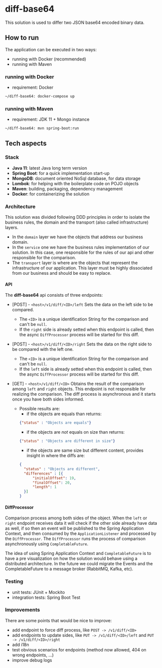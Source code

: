 # diff-base64
This solution is used to differ two JSON base64 encoded binary data.

## How to run
The application can be executed in two ways:
- running with Docker (recommended) 
- running with Maven

### running with Docker
- requirement: Docker
```sh
~/diff-base64: docker-compose up
```

### running with Maven
- requirement: JDK 11 + Mongo instance
```sh
~/diff-base64: mvn spring-boot:run
```

## Tech aspects

### Stack
- **Java 11**: latest Java long term version
- **Spring Boot**: for a quick implementation start-up
- **MongoDB**: document oriented NoSql database, for data storage
- **Lombok**: for helping with the boilerplate code on POJO objects
- **Maven**: building, packaging, dependency management
- **Docker**: for containerizing the solution

### Architecture
This solution was divided following DDD principles in order to isolate the business rules, the domain and the transport 
(also called infrastructure) layers.

- In the `domain` layer we have the objects that address our business domain.
- In the `service` one we have the business rules implementation of our solution. In this case, 
one responsible for the rules of our api and other responsible for the comparison.
- The `transport` layer is where are the objects that represent the infrastructure of our application. This layer must 
be highly dissociated from our business and should be easy to replace.

#### API
The **diff-base64** api consists of three endpoints:
- [POST] - `<host>/v1/diff/<ID>/left`
Sets the data on the left side to be compared.
  - The `<ID>` is a unique identification String for the comparison and can't be `null`.
  - If the `right` side is already setted when this endpoint is called, then the async `DiffProcessor` process will be started for this diff.

- [POST] - `<host>/v1/diff/<ID>/right`
Sets the data on the right side to be compared with the left one.
  - The `<ID>` is a unique identification String for the comparison and can't be `null`.
  - If the `left` side is already setted when this endpoint is called, then the async `DiffProcessor` process will be started for this diff.
  
- [GET] - `<host>/v1/diff/<ID>`
Obtains the result of the comparison among `left` and `right` objects.
This endpoint is not responsible for realizing the comparison. The diff process is asynchronous and it starts once you have both sides informed.
  - Possible results are:
    - if the objects are equals than returns:
    ```json
    {"status" : "Objects are equals"}
    ```
    - if the objects are *not* equals on size than returns:
    ```json
    {"status" : "Objects are different in size"}
    ```
    - if the objects are same size but different content, provides insight in where the diffs are:
    ```json
    {
      "status" : "Objects are different",
      "differences" : [{
          "initialOffset": 19,
          "finalOffset": 20,
          "length": 1
      }]
    }
    ```

#### DiffProcessor
Comparison process among both sides of the object.
When the `left` or `right` endpoint receives data it will check if the other side already have data as well, if so then 
an event will be published to the Spring Application Context, and then consumed by the `ApplicationListener`
and processed by the `DiffProcessor`.
The `DiffProcessor` runs the process of comparison asynchronously using `CompletableFuture`.

The idea of using Spring Application Context and `CompletableFuture` is to have a pre visualization on how the 
solution would behave using a distributed architecture. In the future we could migrate
the Events and the CompletableFuture to a message broker (RabbitMQ, Kafka, etc).

### Testing
- unit tests: JUnit + Mockito
- integration tests: Spring Boot Test

### Improvements
There are some points that would be nice to improve:
- add endpoint to force diff process, like `POST -> /v1/diff/<ID>`
- add endpoints to update sides, like `PUT -> /v1/diff/<ID>/left` and `PUT -> /v1/diff/<ID>/right`
- add i18n
- test obvious scenarios for endpoints (method now allowed, 404 on wrong endpoints, ...)
- improve debug logs